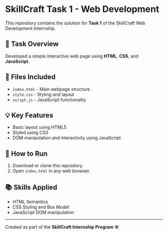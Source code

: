 # SkillCraft Task 1 - Web Development

This repository contains the solution for **Task 1** of the SkillCraft Web Development Internship.

## 📄 Task Overview

Developed a simple interactive web page using **HTML**, **CSS**, and **JavaScript**.

## 📁 Files Included

- `index.html` - Main webpage structure
- `style.css` - Styling and layout
- `script.js` - JavaScript functionality

## 💡 Key Features

- Basic layout using HTML5
- Styled using CSS
- DOM manipulation and interactivity using JavaScript

## 🚀 How to Run

1. Download or clone this repository.
2. Open `index.html` in any web browser.

## 📚 Skills Applied

- HTML Semantics
- CSS Styling and Box Model
- JavaScript DOM manipulation

---

Created as part of the **SkillCraft Internship Program** 🛠️
